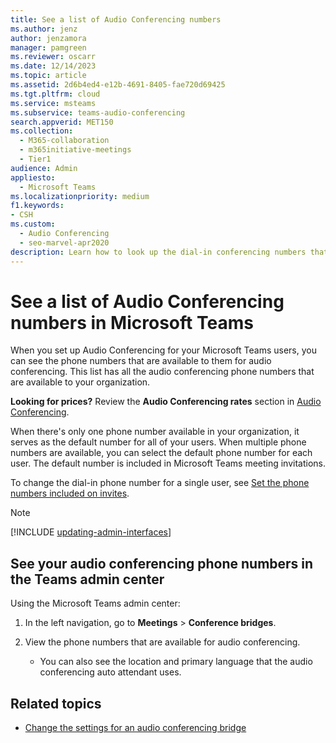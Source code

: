 ```yaml
---
title: See a list of Audio Conferencing numbers
ms.author: jenz
author: jenzamora
manager: pamgreen
ms.reviewer: oscarr
ms.date: 12/14/2023
ms.topic: article
ms.assetid: 2d6b4ed4-e12b-4691-8405-fae720d69425
ms.tgt.pltfrm: cloud
ms.service: msteams
ms.subservice: teams-audio-conferencing
search.appverid: MET150
ms.collection: 
  - M365-collaboration
  - m365initiative-meetings
  - Tier1
audience: Admin
appliesto: 
  - Microsoft Teams
ms.localizationpriority: medium
f1.keywords:
- CSH
ms.custom: 
  - Audio Conferencing
  - seo-marvel-apr2020
description: Learn how to look up the dial-in conferencing numbers that are available for audio conferencing from within Microsoft Teams.
---
```


# See a list of Audio Conferencing numbers in Microsoft Teams

When you set up Audio Conferencing for your Microsoft Teams users, you can see the phone numbers that are available to them for audio conferencing. This list has all the audio conferencing phone numbers that are available to your organization.

**Looking for prices?** Review the **Audio Conferencing rates** section in [Audio Conferencing](https://www.microsoft.com/microsoft-teams/audio-conferencing).
  
When there's only one phone number available in your organization, it serves as the default number for all of your users. When multiple phone numbers are available, you can select the default phone number for each user. The default number is included in Microsoft Teams meeting invitations.
  
To change the dial-in phone number for a single user, see [Set the phone numbers included on invites](set-the-phone-numbers-included-on-invites-in-teams.md).

> [!NOTE]
> [!INCLUDE [updating-admin-interfaces](includes/updating-admin-interfaces.md)]

## See your audio conferencing phone numbers in the Teams admin center

Using the Microsoft Teams admin center:

1. In the left navigation, go to **Meetings** > **Conference bridges**.
2. View the phone numbers that are available for audio conferencing.

      - You can also see the location and primary language that the audio conferencing auto attendant uses.

## Related topics

- [Change the settings for an audio conferencing bridge](change-the-settings-for-an-audio-conferencing-bridge.md)
